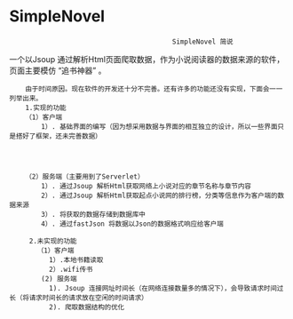 # SimpleNovel

   
                                             SimpleNovel 简说 
  
  
   一个以Jsoup 通过解析Html页面爬取数据，作为小说阅读器的数据来源的软件，页面主要模仿 “追书神器” 。
   
        由于时间原因。现在软件的开发还十分不完善。还有许多的功能还没有实现，下面会一一列举出来。
        1.实现的功能
        （1）客户端
            1）. 基础界面的编写（因为想采用数据与界面的相互独立的设计，所以一些界面只是搭好了框架，还未完善数据）
             
             
             
             
        （2）服务端（主要用到了Serverlet）
            1）. 通过Jsoup 解析Html获取网络上小说对应的章节名称与章节内容
            2）. 通过Jsoup 解析Html获取起点小说网的排行榜，分类等信息作为客户端的数据来源
            3）. 将获取的数据存储到数据库中
            4）. 通过fastJson 将数据以Json的数据格式响应给客户端
            
         2.未实现的功能
           （1）客户端
              1）.本地书籍读取
              2）.wifi传书
            (2) 服务端
              1). Jsoup 连接网址时间长（在网络连接数量多的情况下），会导致请求时间过长（将请求时间长的请求放在空闲的时间请求）
              2). 爬取数据结构的优化
              
